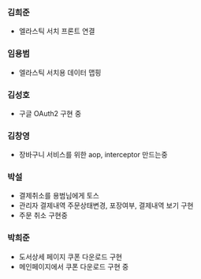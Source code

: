 ### 김희준
- 엘라스틱 서치 프론트 연결

### 임용범
- 엘라스틱 서치용 데이터 맵핑


### 김성호
- 구글 OAuth2 구현 중


### 김창영
- 장바구니 서비스를 위한 aop, interceptor 만드는중


### 박설
- 결제취소를 용범님에게 토스
- 관리자 결제내역 주문상태변경, 포장여부, 결제내역 보기 구현
- 주문 취소 구현중

### 박희준
- 도서상세 페이지 쿠폰 다운로드 구현
- 메인페이지에서 쿠폰 다운로드 구현 중

